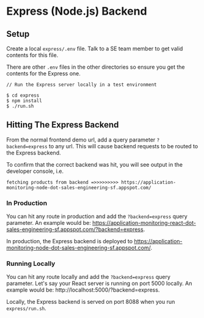 # Express (Node.js) Backend

## Setup

Create a local `express/.env` file. Talk to a SE team member to get valid contents for this file. 

There are other `.env` files in the other directories so ensure you get the contents for the Express one.

```
// Run the Express server locally in a test environment

$ cd express
$ npm install
$ ./run.sh
```

## Hitting The Express Backend

From the normal frontend demo url, add a query parameter `?backend=express` to any url. This will cause backend requests to be routed to the Express backend.

To confirm that the correct backend was hit, you will see output in the developer console, i.e.

```
fetching products from backend =>>>>>>>>> https://application-monitoring-node-dot-sales-engineering-sf.appspot.com/
```

### In Production
You can hit any route in production and add the `?backend=express` query parameter. An example would be: https://application-monitoring-react-dot-sales-engineering-sf.appspot.com/?backend=express.

In production, the Express backend is deployed to https://application-monitoring-node-dot-sales-engineering-sf.appspot.com/.

### Running Locally

You can hit any route locally and add the `?backend=express` query parameter. Let's say your React server is running on port 5000 locally. An example would be: http://localhost:5000/?backend=express.

Locally, the Express backend is served on port 8088 when you run `express/run.sh`.
